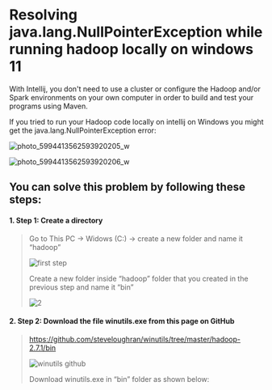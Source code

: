 # Resolving java.lang.NullPointerException while running hadoop locally on windows 11

With Intellij, you don't need to use a cluster or configure the Hadoop and/or Spark environments on your own computer in order to build and test your programs using Maven.

If you tried to run your Hadoop code locally on intellij on Windows you might get the java.lang.NullPointerException error:

![photo_5994413562593920205_w](https://github.com/user-attachments/assets/79332b39-7c13-4a12-a653-d14044fd1744)

![photo_5994413562593920206_w](https://github.com/user-attachments/assets/a3441619-0394-4b1f-b888-deae0f4fa67f)

## You can solve this problem by following these steps:

#### 1. Step 1: Create a directory

> Go to This PC -> Widows (C:) -> create a new folder and name it “hadoop”
>
> ![first step](https://github.com/user-attachments/assets/406e7ef9-7fa2-4c99-8d2f-aa9a61578d1f)
>
> Create a new folder inside “hadoop” folder that you created in the previous step and name it “bin”
>
> ![2](https://github.com/user-attachments/assets/a9928295-af5d-4565-846e-d49f85bf4b90)

#### 2.	Step 2: Download the file winutils.exe from this page on GitHub 
> https://github.com/steveloughran/winutils/tree/master/hadoop-2.7.1/bin
>
> ![winutils github](https://github.com/user-attachments/assets/2011ac8e-2a40-46c8-a433-3febe977728d)
>
> Download winutils.exe in “bin” folder as shown below:
>
> 







